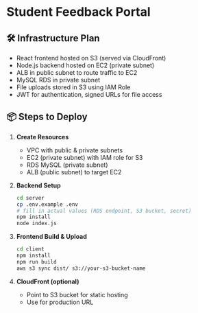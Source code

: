 # Student Feedback Portal

## 🛠️ Infrastructure Plan

- React frontend hosted on S3 (served via CloudFront)
- Node.js backend hosted on EC2 (private subnet)
- ALB in public subnet to route traffic to EC2
- MySQL RDS in private subnet
- File uploads stored in S3 using IAM Role
- JWT for authentication, signed URLs for file access

## 📦 Steps to Deploy

1. **Create Resources**

   - VPC with public & private subnets
   - EC2 (private subnet) with IAM role for S3
   - RDS MySQL (private subnet)
   - ALB (public subnet) to target EC2

2. **Backend Setup**

   ```bash
   cd server
   cp .env.example .env
   # fill in actual values (RDS endpoint, S3 bucket, secret)
   npm install
   node index.js
   ```

3. **Frontend Build & Upload**

   ```bash
   cd client
   npm install
   npm run build
   aws s3 sync dist/ s3://your-s3-bucket-name
   ```

4. **CloudFront (optional)**
   - Point to S3 bucket for static hosting
   - Use for production URL
